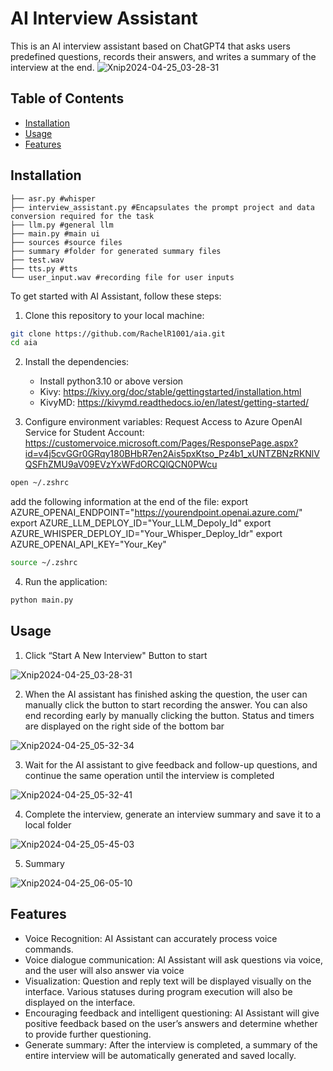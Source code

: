 # AI Interview Assistant

This is an AI interview assistant based on ChatGPT4 that asks users predefined questions, records their answers, and writes a summary of the interview at the end. 
![Xnip2024-04-25_03-28-31](https://github.com/RachelR1001/aia/assets/148432322/42dd1b4a-7789-4c79-ac19-866d191022f7)


## Table of Contents

- [Installation](#installation)
- [Usage](#usage)
- [Features](#features)

## Installation
```
├── asr.py #whisper
├── interview_assistant.py #Encapsulates the prompt project and data conversion required for the task
├── llm.py #general llm
├── main.py #main ui
├── sources #source files
├── summary #folder for generated summary files
├── test.wav
├── tts.py #tts
└── user_input.wav #recording file for user inputs
```

To get started with AI Assistant, follow these steps:
1. Clone this repository to your local machine:

```bash
git clone https://github.com/RachelR1001/aia.git
cd aia
```

2. Install the dependencies:
   - Install python3.10 or above version
   - Kivy: https://kivy.org/doc/stable/gettingstarted/installation.html
   - KivyMD: https://kivymd.readthedocs.io/en/latest/getting-started/
  
    
3. Configure environment variables:
   Request Access to Azure OpenAI Service for Student Account: https://customervoice.microsoft.com/Pages/ResponsePage.aspx?id=v4j5cvGGr0GRqy180BHbR7en2Ais5pxKtso_Pz4b1_xUNTZBNzRKNlVQSFhZMU9aV09EVzYxWFdORCQlQCN0PWcu

```bash
open ~/.zshrc
```
add the following information at the end of the file:
  export AZURE_OPENAI_ENDPOINT="https://yourendpoint.openai.azure.com/"
  export AZURE_LLM_DEPLOY_ID="Your_LLM_Depoly_Id"
  export AZURE_WHISPER_DEPLOY_ID="Your_Whisper_Deploy_Idr"
  export AZURE_OPENAI_API_KEY="Your_Key"

```bash
source ~/.zshrc
```

4. Run the application:
```bash
python main.py
```


## Usage
1. Click “Start A New Interview" Button to start
   
![Xnip2024-04-25_03-28-31](https://github.com/RachelR1001/aia/assets/148432322/efaa0f13-8c0e-482a-a4d0-e122bfa1319a)

2. When the AI assistant has finished asking the question, the user can manually click the button to start recording the answer. You can also end recording early by manually clicking the button. Status and timers are displayed on the right side of the bottom bar
   
![Xnip2024-04-25_05-32-34](https://github.com/RachelR1001/aia/assets/148432322/28ce4ca8-2732-4913-bf88-a99aeea3a3f7)

3. Wait for the AI assistant to give feedback and follow-up questions, and continue the same operation until the interview is completed
   
![Xnip2024-04-25_05-32-41](https://github.com/RachelR1001/aia/assets/148432322/b1a0cac5-f020-4638-adfa-fc014c62cbdb)

4. Complete the interview, generate an interview summary and save it to a local folder
   
![Xnip2024-04-25_05-45-03](https://github.com/RachelR1001/aia/assets/148432322/33c10b0b-cd29-4cc6-a2a7-157367ee9793)

5. Summary

![Xnip2024-04-25_06-05-10](https://github.com/RachelR1001/aia/assets/148432322/a0088b9e-0cec-45df-b8a6-0bdb57345746)


## Features
- Voice Recognition: AI Assistant can accurately process voice commands.
- Voice dialogue communication: AI Assistant will ask questions via voice, and the user will also answer via voice
- Visualization: Question and reply text will be displayed visually on the interface. Various statuses during program execution will also be displayed on the interface.
- Encouraging feedback and intelligent questioning: AI Assistant will give positive feedback based on the user’s answers and determine whether to provide further questioning.
- Generate summary: After the interview is completed, a summary of the entire interview will be automatically generated and saved locally.
